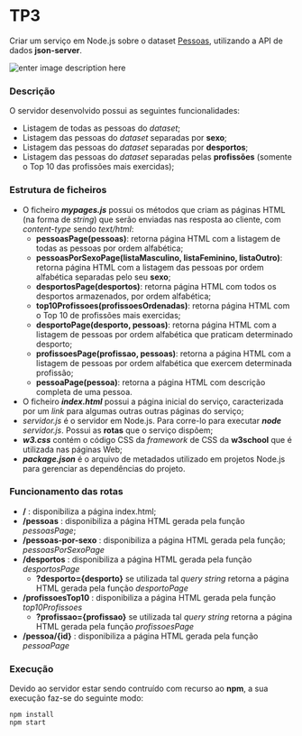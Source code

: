 # TP3

Criar um serviço em Node.js sobre o dataset [Pessoas](https://epl.di.uminho.pt/~jcr/AULAS/ATP2022/), utilizando a API de dados **json-server**.

![enter image description here](https://raw.githubusercontent.com/henriqueparola/RPCW2023/master/TP3/images/banner.png)

### Descrição
O servidor desenvolvido possui as seguintes  funcionalidades:
* Listagem de todas as pessoas do *dataset*;
* Listagem das pessoas do *dataset* separadas por **sexo**;
* Listagem das pessoas do *dataset* separadas por **desportos**;
* Listagem das pessoas do *dataset* separadas pelas **profissões** (somente o Top 10 das profissões mais exercidas);

### Estrutura de ficheiros
* O ficheiro ***mypages.js*** possui os métodos que criam as páginas HTML (na forma de *string*) que serão enviadas nas resposta ao cliente, com *content-type* sendo *text/html*:
	* **pessoasPage(pessoas)**: retorna página HTML com a listagem de todas as pessoas por ordem alfabética;
	* **pessoasPorSexoPage(listaMasculino, listaFeminino, listaOutro)**: retorna página HTML com a listagem das pessoas por ordem alfabética separadas pelo seu **sexo**;
	* **desportosPage(desportos)**: retorna página HTML com todos os desportos armazenados, por ordem alfabética;
	* **top10Profissoes(profissoesOrdenadas)**: retorna página HTML com o Top 10 de profissões mais exercidas;
	* **desportoPage(desporto, pessoas)**: retorna página HTML com a listagem de pessoas por ordem alfabética  que praticam determinado desporto;
	* **profissoesPage(profissao, pessoas)**: retorna a página HTML com a listagem de pessoas por ordem alfabética que exercem determinada profissão;
    * **pessoaPage(pessoa)**: retorna a página HTML com descrição completa de uma pessoa.
* O ficheiro ***index.html*** possui a página inicial do serviço, caracterizada por um *link* para algumas outras outras páginas do serviço;
* *servidor.js* é o servidor em Node.js. Para corre-lo para executar ***node** servidor.js*. Possui as **rotas** que o serviço dispõem;
* ***w3.css*** contém o código CSS da *framework* de CSS da **w3school** que é utilizada nas páginas Web;
* ***package.json*** é o arquivo de metadados utilizado em projetos Node.js para gerenciar as dependências do projeto.

### Funcionamento das rotas

* **/** : disponibiliza a página index.html;
* **/pessoas** : disponibiliza a página HTML gerada pela função *pessoasPage*;
* **/pessoas-por-sexo** : disponibiliza a página HTML gerada pela função; *pessoasPorSexoPage*
* **/desportos** : disponibiliza a página HTML gerada pela função *desportosPage*
    * **?desporto={desporto}** se utilizada tal *query string* retorna a página HTML gerada pela função *desportoPage*
* **/profissoesTop10** : disponibiliza a página HTML gerada pela função *top10Profissoes*
    * **?profissao={profissao}** se utilizada tal *query string* retorna a página HTML gerada pela função *profissoesPage*
* **/pessoa/{id}** : disponibiliza a página HTML gerada pela função *pessoaPage*
    
### Execução

Devido ao servidor estar sendo contruído com recurso ao **npm**, a sua execução faz-se do seguinte modo:

```
npm install
npm start
```